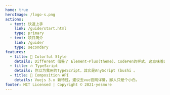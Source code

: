```yaml
---
home: true
heroImage: /logo-s.png
actions:
  - text: 快速上手
    link: /guide/start.html
    type: primary
  - text: 项目简介
    link: /guide/
    type: secondary
features:
  - title: 🌈 Colorful Style
    details: Different 借鉴了 Element-Plus(theme)、CodePen的样式，这意味着Different 在保证基本业务逻辑功能基础上，更注重样式的定制化。它或许不能让你快速完成你的工作，但在你闲暇时刻使用它开发一个“花里胡哨”的网站，将绰绰有余。
  - title: 🔥 TypeScript
    details: 你以为我用的TypeScript，其实是AnyScript (bushi 。
  - title: 💪 Composition API
    details: Vuejs 3.x 新特性，建议去vue官网详情，鄙人只是个小白。
footer: MIT Licensed | Copyright © 2021-yesmore
---
```

